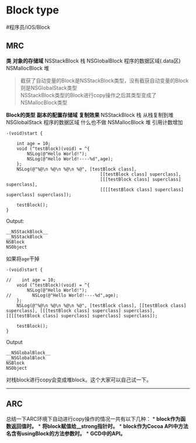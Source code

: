 # Block type
#程序员/iOS/Block

## MRC 

**类** 				**对象的存储域**
NSStackBlock		栈
NSGlobalBlock		程序的数据区域(.data区)
NSMallocBlock		堆

> 截获了自动变量的Block是NSStackBlock类型，没有截获自动变量的Block则是NSGlobalStack类型  
> NSStackBlock类型的Block进行copy操作之后其类型变成了NSMallocBlock类型  


**Block的类型**		**副本的配置存储域**		**复制效果**
NSStackBlock		栈						从栈复制到堆
NSGlobalStack		程序的数据区域			什么也不做
NSMallocBlock		堆						引用计数增加

```objc
-(void)start {
    
    int age = 10;
    void (^testBlock)(void) = ^{
        NSLog(@"Hello World!");
        NSLog(@"Hello World!----%d",age);
    };
    NSLog(@"%@\n %@\n %@\n %@", [testBlock class], 
									[[testBlock class] superclass], 
									[[[testBlock class] superclass] superclass], 
									[[[[testBlock class] superclass] superclass] superclass]);

    testBlock();
}
```

Output:
```
__NSStackBlock__
__NSStackBlock
NSBlock
NSObject
```

如果将`age`干掉
```objc
-(void)start {
    
//    int age = 10;
    void (^testBlock)(void) = ^{
        NSLog(@"Hello World!");
//        NSLog(@"Hello World!----%d",age);
    };
    NSLog(@"%@\n %@\n %@\n %@", [testBlock class], [[testBlock class] superclass], [[[testBlock class] superclass] superclass], [[[[testBlock class] superclass] superclass] superclass]);

    testBlock();
}

```

Output
```
__NSGlobalBlock__
__NSGlobalBlock
NSBlock
NSObject
```

对栈block进行copy会变成堆block。这个大家可以自己试一下。

- - - -

## ARC
总结一下ARC环境下自动进行copy操作的情况一共有以下几种：
	* **block作为函数返回值时。**
	* **将block赋值给__strong指针时。**
	* **block作为Cocoa API中方法名含有usingBlock的方法参数时。**
	* **GCD中的API。**


















